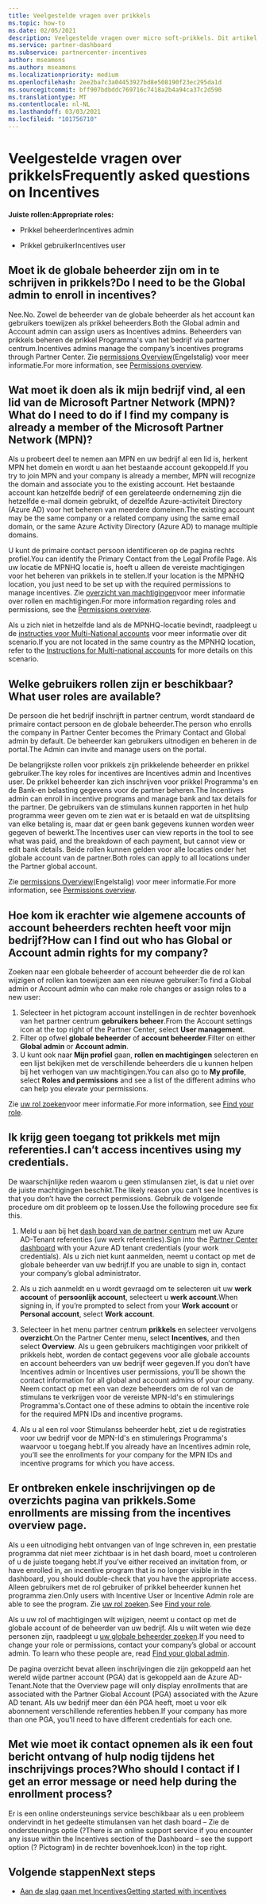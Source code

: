 ```yaml
---
title: Veelgestelde vragen over prikkels
ms.topic: how-to
ms.date: 02/05/2021
description: Veelgestelde vragen over micro soft-prikkels. Dit artikel bevat vragen over gebruikers rollen, hoe u zich kunt inschrijven of wat u moet doen over fout berichten.
ms.service: partner-dashboard
ms.subservice: partnercenter-incentives
author: mseamons
ms.author: mseamons
ms.localizationpriority: medium
ms.openlocfilehash: 2ee2ba7c3a04453927bd8e508190f23ec295da1d
ms.sourcegitcommit: bff907bdbddc769716c7418a2b4a94ca37c2d590
ms.translationtype: MT
ms.contentlocale: nl-NL
ms.lasthandoff: 03/03/2021
ms.locfileid: "101756710"
---
```

# <a name="frequently-asked-questions-on-incentives"></a><span data-ttu-id="7a297-104">Veelgestelde vragen over prikkels</span><span class="sxs-lookup"><span data-stu-id="7a297-104">Frequently asked questions on Incentives</span></span>

<span data-ttu-id="7a297-105">**Juiste rollen:**</span><span class="sxs-lookup"><span data-stu-id="7a297-105">**Appropriate roles:**</span></span>

- <span data-ttu-id="7a297-106">Prikkel beheerder</span><span class="sxs-lookup"><span data-stu-id="7a297-106">Incentives admin</span></span>

- <span data-ttu-id="7a297-107">Prikkel gebruiker</span><span class="sxs-lookup"><span data-stu-id="7a297-107">Incentives user</span></span>

## <a name="do-i-need-to-be-the-global-admin-to-enroll-in-incentives"></a><span data-ttu-id="7a297-108">Moet ik de globale beheerder zijn om in te schrijven in prikkels?</span><span class="sxs-lookup"><span data-stu-id="7a297-108">Do I need to be the Global admin to enroll in incentives?</span></span>

<span data-ttu-id="7a297-109">Nee.</span><span class="sxs-lookup"><span data-stu-id="7a297-109">No.</span></span> <span data-ttu-id="7a297-110">Zowel de beheerder van de globale beheerder als het account kan gebruikers toewijzen als prikkel beheerders.</span><span class="sxs-lookup"><span data-stu-id="7a297-110">Both the Global admin and Account admin can assign users as Incentives admins.</span></span> <span data-ttu-id="7a297-111">Beheerders van prikkels beheren de prikkel Programma's van het bedrijf via partner centrum.</span><span class="sxs-lookup"><span data-stu-id="7a297-111">Incentives admins manage the company’s incentives programs through Partner Center.</span></span> <span data-ttu-id="7a297-112">Zie [permissions Overview](permissions-overview.md)(Engelstalig) voor meer informatie.</span><span class="sxs-lookup"><span data-stu-id="7a297-112">For more information, see [Permissions overview](permissions-overview.md).</span></span>

## <a name="what-do-i-need-to-do-if-i-find-my-company-is-already-a-member-of-the-microsoft-partner-network-mpn"></a><span data-ttu-id="7a297-113">Wat moet ik doen als ik mijn bedrijf vind, al een lid van de Microsoft Partner Network (MPN)?</span><span class="sxs-lookup"><span data-stu-id="7a297-113">What do I need to do if I find my company is already a member of the Microsoft Partner Network (MPN)?</span></span>

<span data-ttu-id="7a297-114">Als u probeert deel te nemen aan MPN en uw bedrijf al een lid is, herkent MPN het domein en wordt u aan het bestaande account gekoppeld.</span><span class="sxs-lookup"><span data-stu-id="7a297-114">If you try to join MPN and your company is already a member, MPN will recognize the domain and associate you to the existing account.</span></span> <span data-ttu-id="7a297-115">Het bestaande account kan hetzelfde bedrijf of een gerelateerde onderneming zijn die hetzelfde e-mail domein gebruikt, of dezelfde Azure-activiteit Directory (Azure AD) voor het beheren van meerdere domeinen.</span><span class="sxs-lookup"><span data-stu-id="7a297-115">The existing account may be the same company or a related company using the same email domain, or the same Azure Activity Directory (Azure AD) to manage multiple domains.</span></span>

<span data-ttu-id="7a297-116">U kunt de primaire contact persoon identificeren op de pagina rechts profiel.</span><span class="sxs-lookup"><span data-stu-id="7a297-116">You can identify the Primary Contact from the Legal Profile Page.</span></span> <span data-ttu-id="7a297-117">Als uw locatie de MPNHQ locatie is, hoeft u alleen de vereiste machtigingen voor het beheren van prikkels in te stellen.</span><span class="sxs-lookup"><span data-stu-id="7a297-117">If your location is the MPNHQ location, you just need to be set up with the required permissions to manage incentives.</span></span> <span data-ttu-id="7a297-118">Zie [overzicht van machtigingen](permissions-overview.md)voor meer informatie over rollen en machtigingen.</span><span class="sxs-lookup"><span data-stu-id="7a297-118">For more information regarding roles and permissions, see the [Permissions overview](permissions-overview.md).</span></span>

<span data-ttu-id="7a297-119">Als u zich niet in hetzelfde land als de MPNHQ-locatie bevindt, raadpleegt u de [instructies voor Multi-National accounts](https://support.microsoft.com/help/4515619/special-considerations-for-multi-national-partners-joining-the-microso) voor meer informatie over dit scenario.</span><span class="sxs-lookup"><span data-stu-id="7a297-119">If you are not located in the same country as the MPNHQ location, refer to the [Instructions for Multi-national accounts](https://support.microsoft.com/help/4515619/special-considerations-for-multi-national-partners-joining-the-microso) for more details on this scenario.</span></span>

## <a name="what-user-roles-are-available"></a><span data-ttu-id="7a297-120">Welke gebruikers rollen zijn er beschikbaar?</span><span class="sxs-lookup"><span data-stu-id="7a297-120">What user roles are available?</span></span>

<span data-ttu-id="7a297-121">De persoon die het bedrijf inschrijft in partner centrum, wordt standaard de primaire contact persoon en de globale beheerder.</span><span class="sxs-lookup"><span data-stu-id="7a297-121">The person who enrolls the company in Partner Center becomes the Primary Contact and Global admin by default.</span></span> <span data-ttu-id="7a297-122">De beheerder kan gebruikers uitnodigen en beheren in de portal.</span><span class="sxs-lookup"><span data-stu-id="7a297-122">The Admin can invite and manage users on the portal.</span></span>

<span data-ttu-id="7a297-123">De belangrijkste rollen voor prikkels zijn prikkelende beheerder en prikkel gebruiker.</span><span class="sxs-lookup"><span data-stu-id="7a297-123">The key roles for incentives are Incentives admin and Incentives user.</span></span> <span data-ttu-id="7a297-124">De prikkel beheerder kan zich inschrijven voor prikkel Programma's en de Bank-en belasting gegevens voor de partner beheren.</span><span class="sxs-lookup"><span data-stu-id="7a297-124">The Incentives admin can enroll in incentive programs and manage bank and tax details for the partner.</span></span> <span data-ttu-id="7a297-125">De gebruikers van de stimulans kunnen rapporten in het hulp programma weer geven om te zien wat er is betaald en wat de uitsplitsing van elke betaling is, maar dat er geen bank gegevens kunnen worden weer gegeven of bewerkt.</span><span class="sxs-lookup"><span data-stu-id="7a297-125">The Incentives user can view reports in the tool to see what was paid, and the breakdown of each payment, but cannot view or edit bank details.</span></span> <span data-ttu-id="7a297-126">Beide rollen kunnen gelden voor alle locaties onder het globale account van de partner.</span><span class="sxs-lookup"><span data-stu-id="7a297-126">Both roles can apply to all locations under the Partner global account.</span></span>

<span data-ttu-id="7a297-127">Zie [permissions Overview](permissions-overview.md)(Engelstalig) voor meer informatie.</span><span class="sxs-lookup"><span data-stu-id="7a297-127">For more information, see [Permissions overview](permissions-overview.md).</span></span>

## <a name="how-can-i-find-out-who-has-global-or-account-admin-rights-for-my-company"></a><span data-ttu-id="7a297-128">Hoe kom ik erachter wie algemene accounts of account beheerders rechten heeft voor mijn bedrijf?</span><span class="sxs-lookup"><span data-stu-id="7a297-128">How can I find out who has Global or Account admin rights for my company?</span></span>

<span data-ttu-id="7a297-129">Zoeken naar een globale beheerder of account beheerder die de rol kan wijzigen of rollen kan toewijzen aan een nieuwe gebruiker:</span><span class="sxs-lookup"><span data-stu-id="7a297-129">To find a Global admin or Account admin who can make role changes or assign roles to a new user:</span></span>

1. <span data-ttu-id="7a297-130">Selecteer in het pictogram account instellingen in de rechter bovenhoek van het partner centrum **gebruikers beheer**.</span><span class="sxs-lookup"><span data-stu-id="7a297-130">From the Account settings icon at the top right of the Partner Center, select **User management**.</span></span>
2. <span data-ttu-id="7a297-131">Filter op ofwel **globale beheerder** of **account beheerder**.</span><span class="sxs-lookup"><span data-stu-id="7a297-131">Filter on either **Global admin** or **Account admin**.</span></span>
3. <span data-ttu-id="7a297-132">U kunt ook naar **Mijn profiel** gaan, **rollen en machtigingen** selecteren en een lijst bekijken met de verschillende beheerders die u kunnen helpen bij het verhogen van uw machtigingen.</span><span class="sxs-lookup"><span data-stu-id="7a297-132">You can also go to **My profile**, select **Roles and permissions** and see a list of the different admins who can help you elevate your permissions.</span></span>
 
<span data-ttu-id="7a297-133">Zie [uw rol zoeken](find-your-role.md)voor meer informatie.</span><span class="sxs-lookup"><span data-stu-id="7a297-133">For more information, see [Find your role](find-your-role.md).</span></span>  

## <a name="i-cant-access-incentives-using-my-credentials"></a><span data-ttu-id="7a297-134">Ik krijg geen toegang tot prikkels met mijn referenties.</span><span class="sxs-lookup"><span data-stu-id="7a297-134">I can’t access incentives using my credentials.</span></span>

<span data-ttu-id="7a297-135">De waarschijnlijke reden waarom u geen stimulansen ziet, is dat u niet over de juiste machtigingen beschikt.</span><span class="sxs-lookup"><span data-stu-id="7a297-135">The likely reason you can’t see Incentives is that you don’t have the correct permissions.</span></span> <span data-ttu-id="7a297-136">Gebruik de volgende procedure om dit probleem op te lossen.</span><span class="sxs-lookup"><span data-stu-id="7a297-136">Use the following procedure see fix this.</span></span>

1. <span data-ttu-id="7a297-137">Meld u aan bij het [dash board van de partner centrum](https://partner.microsoft.com/dashboard/) met uw Azure AD-Tenant referenties (uw werk referenties).</span><span class="sxs-lookup"><span data-stu-id="7a297-137">Sign into the [Partner Center dashboard](https://partner.microsoft.com/dashboard/) with your Azure AD tenant credentials (your work credentials).</span></span> <span data-ttu-id="7a297-138">Als u zich niet kunt aanmelden, neemt u contact op met de globale beheerder van uw bedrijf.</span><span class="sxs-lookup"><span data-stu-id="7a297-138">If you are unable to  sign in, contact your company’s global administrator.</span></span>

2. <span data-ttu-id="7a297-139">Als u zich aanmeldt en u wordt gevraagd om te selecteren uit uw **werk account** of **persoonlijk account**, selecteert u **werk account**.</span><span class="sxs-lookup"><span data-stu-id="7a297-139">When signing in, if you’re prompted to select from your **Work account** or **Personal account**, select **Work account**.</span></span>

3. <span data-ttu-id="7a297-140">Selecteer in het menu partner centrum **prikkels** en selecteer vervolgens **overzicht**.</span><span class="sxs-lookup"><span data-stu-id="7a297-140">On the Partner Center menu, select **Incentives**, and then select **Overview**.</span></span> <span data-ttu-id="7a297-141">Als u geen gebruikers machtigingen voor prikkelt of prikkels hebt, worden de contact gegevens voor alle globale accounts en account beheerders van uw bedrijf weer gegeven.</span><span class="sxs-lookup"><span data-stu-id="7a297-141">If you don’t have Incentives admin or Incentives user permissions,  you’ll be shown the contact information for all global and account admins of your company.</span></span> <span data-ttu-id="7a297-142">Neem contact op met een van deze beheerders om de rol van de stimulans te verkrijgen voor de vereiste MPN-Id's en stimulerings Programma's.</span><span class="sxs-lookup"><span data-stu-id="7a297-142">Contact one of these admins to obtain the incentive role for the required MPN IDs and incentive programs.</span></span>

4. <span data-ttu-id="7a297-143">Als u al een rol voor Stimulanss beheerder hebt, ziet u de registraties voor uw bedrijf voor de MPN-Id's en stimulerings Programma's waarvoor u toegang hebt.</span><span class="sxs-lookup"><span data-stu-id="7a297-143">If you already have an Incentives admin role, you’ll see the enrollments for your company for the MPN IDs and incentive programs for which you have access.</span></span>

## <a name="some-enrollments-are-missing-from-the-incentives-overview-page"></a><span data-ttu-id="7a297-144">Er ontbreken enkele inschrijvingen op de overzichts pagina van prikkels.</span><span class="sxs-lookup"><span data-stu-id="7a297-144">Some enrollments are missing from the incentives overview page.</span></span>

<span data-ttu-id="7a297-145">Als u een uitnodiging hebt ontvangen van of Inge schreven in, een prestatie programma dat niet meer zichtbaar is in het dash board, moet u controleren of u de juiste toegang hebt.</span><span class="sxs-lookup"><span data-stu-id="7a297-145">If you’ve either received an invitation from, or have enrolled in, an incentive program that is no longer visible in the dashboard, you should double-check that you have the appropriate access.</span></span> <span data-ttu-id="7a297-146">Alleen gebruikers met de rol gebruiker of prikkel beheerder kunnen het programma zien.</span><span class="sxs-lookup"><span data-stu-id="7a297-146">Only users with Incentive User or Incentive Admin role are able to see the program.</span></span> <span data-ttu-id="7a297-147">Zie [uw rol zoeken](./find-your-role.md).</span><span class="sxs-lookup"><span data-stu-id="7a297-147">See [Find your role](./find-your-role.md).</span></span>

<span data-ttu-id="7a297-148">Als u uw rol of machtigingen wilt wijzigen, neemt u contact op met de globale account of de beheerder van uw bedrijf. Als u wilt weten wie deze personen zijn, raadpleegt u [uw globale beheerder zoeken](./find-your-role.md#find-your-global-admin).</span><span class="sxs-lookup"><span data-stu-id="7a297-148">If you need to change your role or permissions, contact your company’s global or account admin. To learn who these people are, read [Find your global admin](./find-your-role.md#find-your-global-admin).</span></span>

<span data-ttu-id="7a297-149">De pagina overzicht bevat alleen inschrijvingen die zijn gekoppeld aan het wereld wijde partner account (PGA) dat is gekoppeld aan de Azure AD-Tenant.</span><span class="sxs-lookup"><span data-stu-id="7a297-149">Note that the Overview page will only display enrollments that are associated with the Partner Global Account (PGA) associated with the Azure AD tenant.</span></span> <span data-ttu-id="7a297-150">Als uw bedrijf meer dan één PGA heeft, moet u voor elk abonnement verschillende referenties hebben.</span><span class="sxs-lookup"><span data-stu-id="7a297-150">If your company has more than one PGA, you’ll need to have different credentials for each one.</span></span>

## <a name="who-should-i-contact-if-i-get-an-error-message-or-need-help-during-the-enrollment-process"></a><span data-ttu-id="7a297-151">Met wie moet ik contact opnemen als ik een fout bericht ontvang of hulp nodig tijdens het inschrijvings proces?</span><span class="sxs-lookup"><span data-stu-id="7a297-151">Who should I contact if I get an error message or need help during the enrollment process?</span></span>

<span data-ttu-id="7a297-152">Er is een online ondersteunings service beschikbaar als u een probleem ondervindt in het gedeelte stimulansen van het dash board – Zie de ondersteunings optie (?</span><span class="sxs-lookup"><span data-stu-id="7a297-152">There is an online support service if you encounter any issue within the Incentives section of the Dashboard – see the support option (?</span></span> <span data-ttu-id="7a297-153">Pictogram) in de rechter bovenhoek.</span><span class="sxs-lookup"><span data-stu-id="7a297-153">Icon) in the top right.</span></span>

## <a name="next-steps"></a><span data-ttu-id="7a297-154">Volgende stappen</span><span class="sxs-lookup"><span data-stu-id="7a297-154">Next steps</span></span>

- [<span data-ttu-id="7a297-155">Aan de slag gaan met Incentives</span><span class="sxs-lookup"><span data-stu-id="7a297-155">Getting started with incentives</span></span>](incentives-get-started-intro.md)
